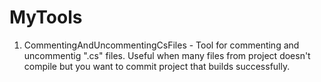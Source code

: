 # MyTools
1. CommentingAndUncommentingCsFiles - Tool for commenting and uncommentig ".cs" files. Useful when many files from project doesn't compile but you want to commit project that builds successfully.
